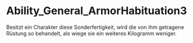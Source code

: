 # Ability_General_ArmorHabituation3

Besitzt ein Charakter diese Sonderfertigkeit, wird die von ihm getragene Rüstung so behandelt, als wiege sie ein weiteres Kilogramm weniger.
